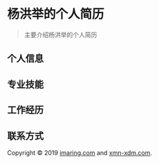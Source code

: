 # 杨洪举的个人简历

> 主要介绍杨洪举的个人简历

## 个人信息

## 专业技能

## 工作经历

## 联系方式
Copyright © 2019 [imaring.com](http://www.imaring.com) and [xmn-xdm.com](http://xmn-xdm.com).
